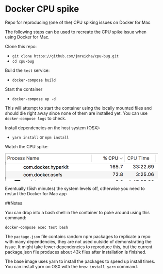 # Docker CPU spike

Repo for reproducing (one of the) CPU spiking issues on Docker for Mac

The following steps can be used to recreate the CPU spike issue when using
Docker for Mac.

Clone this repo:

- `git clone https://github.com/jmreicha/cpu-bug.git`
- `cd cpu-bug`

Build the `test` service:

- `docker-compose build`

Start the container

- `docker-compose up -d`

This will attempt to start the container using the locally mounted files and
should die right away since none of them are installed yet.  You can use
`docker-compose logs` to check.

Install dependencies on the host system (OSX):

- `yarn install` or `npm install`

Watch the CPU spike:

![cpu-spike](./cpu.png)

Eventually (5ish minutes) the system levels off, otherwise you need to restart
the Docker for Mac app

##Notes

You can drop into a bash shell in the container to poke around using this command:

`docker-compose exec test bash`

The `package.json` file contains random npm packages to replicate a repo with
many dependencies, they are not used outside of demonstrating the issue.  It
might take fewer dependencies to reproduce this, but the current package.json
file produces about 43k files after installation is finished.

The base image uses yarn to install the packages to speed up install times.  You
can install yarn on OSX with the `brew install yarn` command.
